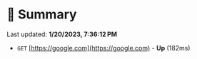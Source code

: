 # 📖 Summary
Last updated: **1/20/2023, 7:36:12 PM**

- `GET` [https://google.com](https://google.com) - **Up** (182ms)
